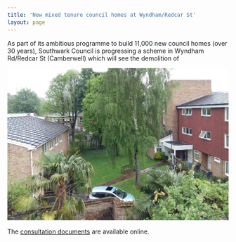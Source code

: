 ```yaml
---
title: 'New mixed tenure council homes at Wyndham/Redcar St'
layout: page
---
```

As part of its ambitious programme to build 11,000 new council homes (over 30 years), Southwark Council is progressing a scheme in Wyndham Rd/Redcar St (Camberwell) which will see the demolition of 

![](/img/wyndhamredcar.jpg)


The [consultation documents](/img/WyndhamRedcarConsultation.pdf) are available online.
